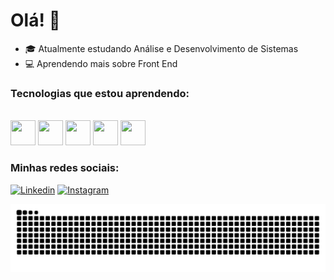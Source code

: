 # Olá! 👋


 - 🎓 Atualmente estudando Análise e Desenvolvimento de Sistemas
 - 💻 Aprendendo mais sobre Front End


### Tecnologias que estou aprendendo:
<div style = "display: inline_block"><br/>
    <img src="https://cdn.jsdelivr.net/gh/devicons/devicon/icons/html5/html5-original.svg" height = "40" width = "40" />
    <img src="https://cdn.jsdelivr.net/gh/devicons/devicon/icons/css3/css3-original.svg" height = "40" width = "40" />
    <img src="https://cdn.jsdelivr.net/gh/devicons/devicon/icons/python/python-original.svg" height = "40" width = "40" />
    <img src="https://cdn.jsdelivr.net/gh/devicons/devicon/icons/javascript/javascript-original.svg" height = "40" width = "40" />
    <img src="https://cdn.jsdelivr.net/gh/devicons/devicon/icons/postgresql/postgresql-original.svg" height = "40" width = "40" />
    
</div>

### Minhas redes sociais:
[![Linkedin](https://img.shields.io/badge/LinkedIn-0077B5?style=for-the-badge&logo=linkedin&logoColor=white)](https://www.linkedin.com/in/laiscorream/)
[![Instagram](https://img.shields.io/badge/Instagram-E4405F?style=for-the-badge&logo=instagram&logoColor=white)](https://www.instagram.com/lalaiscm/)




![Snake animation](https://github.com/lais-correa/lais-correa/blob/output/github-contribution-grid-snake.svg)
